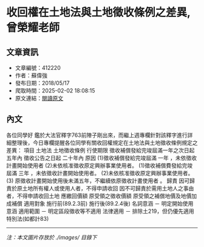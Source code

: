 # 收回權在土地法與土地徵收條例之差異,曾榮耀老師

## 文章資訊
- 文章編號：412220
- 作者：蘇偉強
- 發布日期：2018/05/17
- 爬取時間：2025-02-02 18:08:15
- 原文連結：[閱讀原文](https://real-estate.get.com.tw/Columns/detail.aspx?no=412220)

## 內文
各位同學好
鑑於大法官釋字763前陣子剛出來，而繼上週專欄針對該釋字進行詳細整理後，今日專欄提醒各位同學有關收回權規定在土地法與土地徵收條例規定之差異：
項目
土地法
土地徵收條例
行使期限
徵收補償發給完竣屆滿一年之次日起
五年內
徵收公告之日起
二十年內
原因
(1)徵收補償發給完竣屆滿
一年
，未依徵收計畫開始使用者
(2)未依核准徵收原定興辦事業使用者。
(1)徵收補償費發給完竣屆滿
三年
，未依徵收計畫開始使用者。
(2)未依核准徵收原定興辦事業使用者。
(3)
原徵收計畫開始使用後未滿五年，不繼續依原徵收計畫使用者
。
歸責
因可歸責於原土地所有權人或使用人者，不得申請收回
因不可歸責於需用土地人之事由者，不得申請收回土地
應繳回價額
原受領之徵收價額
原受領之補償地價及地價加成補償
適用對象
施行前(89.2.3前)
施行後(89.2.4後)
名詞意涵
－
明定開始使用意涵
適用範圍
－
明定區段徵收等不適用
法律適用
－
排除土219，但仍優先適用特別法(如都計83)

---
*注：本文圖片存放於 ./images/ 目錄下*
